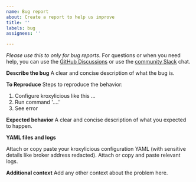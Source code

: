 ```yaml
---
name: Bug report
about: Create a report to help us improve
title: ''
labels: bug
assignees: ''

---
```


_Please use this to only for bug reports_. For questions or when you need help, you can use
the [GitHub Discussions](https://github.com/kroxylicious/kroxylicious/discussions) or use
the [community Slack](https://kroxylicious.slack.com) chat.

**Describe the bug**
A clear and concise description of what the bug is.

**To Reproduce**
Steps to reproduce the behavior:

1. Configure kroxylicious like this ...
2. Run command '....'
3. See error

**Expected behavior**
A clear and concise description of what you expected to happen.

**YAML files and logs**

Attach or copy paste your kroxylicious configuration YAML (with sensitive details
like broker address redacted).
Attach or copy and paste relevant logs.

**Additional context**
Add any other context about the problem here.
